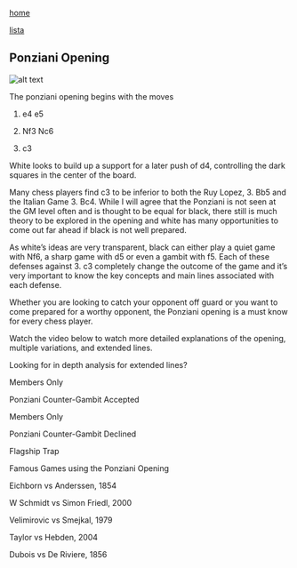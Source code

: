 [home](/zaliczeniowe1awww/)

[lista](/zaliczeniowe1awww/lista/)

## Ponziani Opening

![alt text](https://www.thechesswebsite.com/wp-content/uploads/2012/07/ponziani-big.jpg "Ponziani Opening")


The ponziani opening begins with the moves

1. e4 e5

2. Nf3 Nc6

3. c3

White looks to build up a support for a later push of d4, controlling the dark squares in the center of the board.

Many chess players find c3 to be inferior to both the Ruy Lopez, 3. Bb5 and the Italian Game 3. Bc4. While I will agree that the Ponziani is not seen at the GM level often and is thought to be equal for black, there still is much theory to be explored in the opening and white has many opportunities to come out far ahead if black is not well prepared.

As white’s ideas are very transparent, black can either play a quiet game with Nf6, a sharp game with d5 or even a gambit with f5. Each of these defenses against 3. c3 completely change the outcome of the game and it’s very important to know the key concepts and main lines associated with each defense.

Whether you are looking to catch your opponent off guard or you want to come prepared for a worthy opponent, the Ponziani opening is a must know for every chess player.

Watch the video below to watch more detailed explanations of the opening, multiple variations, and extended lines.









Looking for in depth analysis for extended lines?



Members Only













Ponziani Counter-Gambit Accepted









Members Only













Ponziani Counter-Gambit Declined























Flagship Trap









Famous Games using the Ponziani Opening

Eichborn vs Anderssen, 1854

W Schmidt vs Simon Friedl, 2000

Velimirovic vs Smejkal, 1979

Taylor vs Hebden, 2004

Dubois vs De Riviere, 1856

